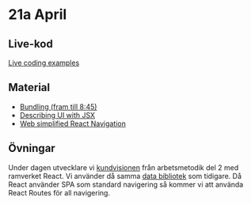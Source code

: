 # 21a April 

## Live-kod

[Live coding examples](live-coding/)

## Material
- [Bundling (fram till 8:45)](https://www.youtube.com/watch?v=5IG4UmULyoA)
- [Describing UI with JSX](https://react.dev/learn/describing-the-ui)
- [Web simplified React Navigation](https://www.youtube.com/watch?v=Ul3y1LXxzdU)

## Övningar
Under dagen utvecklare vi [kundvisionen](https://github.com/fe22-kyh/arbetsmetodik-examiniation) från arbetsmetodik del 2 med ramverket React. Vi använder då samma [data bibliotek](https://github.com/fe22-kyh/arbetsmetodik-examiniation/blob/main/db.js) som tidigare.
Då React använder SPA som standard navigering så kommer vi att använda React Routes för all navigering.